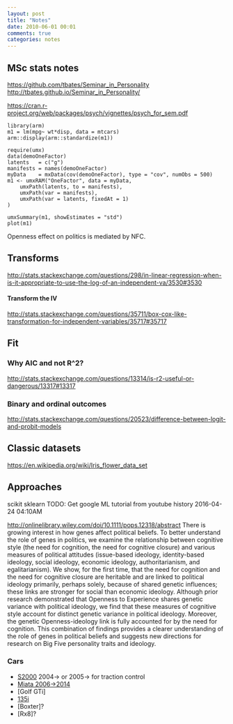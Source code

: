 ```yaml
---
layout: post
title: "Notes"
date: 2010-06-01 00:01
comments: true
categories: notes
---
```


<a name="top"></a>
## MSc  stats notes

https://github.com/tbates/Seminar_in_Personality
http://tbates.github.io/Seminar_in_Personality/

https://cran.r-project.org/web/packages/psych/vignettes/psych_for_sem.pdf

```splus
library(arm)
m1 = lm(mpg~ wt*disp, data = mtcars)
arm::display(arm::standardize(m1))

require(umx)
data(demoOneFactor)
latents   = c("g")
manifests = names(demoOneFactor)
myData    = mxData(cov(demoOneFactor), type = "cov", numObs = 500)
m1 <- umxRAM("OneFactor", data = myData,
	umxPath(latents, to = manifests),
	umxPath(var = manifests),
	umxPath(var = latents, fixedAt = 1)
)

umxSummary(m1, showEstimates = "std")
plot(m1)
```
Openness effect on politics is mediated by NFC.

## Transforms
http://stats.stackexchange.com/questions/298/in-linear-regression-when-is-it-appropriate-to-use-the-log-of-an-independent-va/3530#3530
#### Transform the IV
http://stats.stackexchange.com/questions/35711/box-cox-like-transformation-for-independent-variables/35717#35717

## Fit
### Why AIC and not R^2?
http://stats.stackexchange.com/questions/13314/is-r2-useful-or-dangerous/13317#13317


### Binary and ordinal outcomes
http://stats.stackexchange.com/questions/20523/difference-between-logit-and-probit-models

## Classic datasets
https://en.wikipedia.org/wiki/Iris_flower_data_set

## Approaches
scikit
sklearn
TODO: Get google ML tutorial from youtube history 2016-04-24 04:10AM

http://onlinelibrary.wiley.com/doi/10.1111/pops.12318/abstract
There is growing interest in how genes affect political beliefs. To better understand the role of genes in politics, we examine the relationship between cognitive style (the need for cognition, the need for cognitive closure) and various measures of political attitudes (issue-based ideology, identity-based ideology, social ideology, economic ideology, authoritarianism, and egalitarianism). We show, for the first time, that the need for cognition and the need for cognitive closure are heritable and are linked to political ideology primarily, perhaps solely, because of shared genetic influences; these links are stronger for social than economic ideology. Although prior research demonstrated that Openness to Experience shares genetic variance with political ideology, we find that these measures of cognitive style account for distinct genetic variance in political ideology. Moreover, the genetic Openness-ideology link is fully accounted for by the need for cognition. This combination of findings provides a clearer understanding of the role of genes in political beliefs and suggests new directions for research on Big Five personality traits and ideology.

### Cars
* [S2000](https://en.wikipedia.org/wiki/Honda_S2000) 2004→ or 2005→ for traction control
* [Miata 2006->2014](https://en.wikipedia.org/wiki/Mazda_MX-5#Third_generation_.28NC.29)
* [Golf GTi]
* [135i](https://en.wikipedia.org/wiki/BMW_1_Series_(E87)#1_Series_M_Coup.C3.A9)
* [Boxter]?
* [Rx8]?
